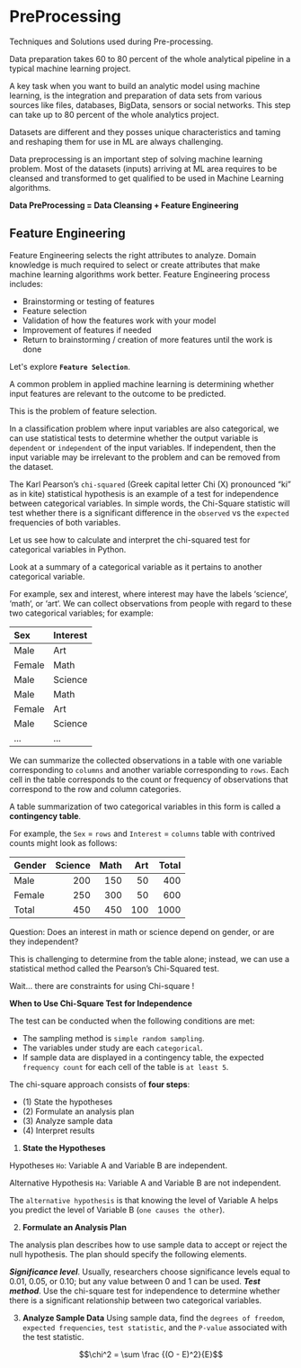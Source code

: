 # PreProcessing
Techniques and Solutions used during Pre-processing.

Data preparation takes 60 to 80 percent of the whole analytical pipeline in a typical machine learning project.

A key task when you want to build an analytic model using machine learning, is the integration and preparation of data sets from various sources like files, databases, BigData, sensors or social networks. This step can take up to 80 percent of the whole analytics project.

Datasets are different and they posses unique characteristics and taming and reshaping them for use in ML are always challenging.

Data preprocessing is an important step of solving machine learning problem. Most of the datasets (inputs) arriving at ML area requires to be cleansed and transformed to get qualified to be used in Machine Learning algorithms.

**Data PreProcessing = Data Cleansing + Feature Engineering**

## Feature Engineering 

Feature Engineering selects the right attributes to analyze. Domain knowledge is much required to select or create attributes that make machine learning algorithms work better. Feature Engineering process includes:

- Brainstorming or testing of features
- Feature selection
- Validation of how the features work with your model
- Improvement of features if needed
- Return to brainstorming / creation of more features until the work is done

Let's explore **`Feature Selection`**.

A common problem in applied machine learning is determining whether input features are relevant to the outcome to be predicted.

This is the problem of feature selection.

In a classification problem where input variables are also categorical, we can use statistical tests to determine whether the output variable is `dependent` or `independent` of the input variables. If independent, then the input variable may be irrelevant to the problem and can be removed from the dataset.

The Karl Pearson’s `chi-squared` (Greek capital letter Chi (X) pronounced “ki” as in kite) statistical hypothesis is an example of a test for independence between categorical variables. In simple words, the Chi-Square statistic will test whether there is a significant difference in the `observed` vs the `expected` frequencies of both variables. 

Let us see how to calculate and interpret the chi-squared test for categorical variables in Python.

Look at a summary of a categorical variable as it pertains to another categorical variable. 

For example, sex and interest, where interest may have the labels ‘science‘, ‘math‘, or ‘art‘. We can collect observations from people with regard to these two categorical variables; for example:

|Sex   | Interest   |
|:-----|:-----------|
|Male  |	Art     |
|Female|	Math    |
|Male  | 	Science |
|Male  |	Math    |
|Female|	Art     |
|Male  | 	Science |
|...   |    ...     |

We can summarize the collected observations in a table with one variable corresponding to `columns` and another variable corresponding to `rows`. Each cell in the table corresponds to the count or frequency of observations that correspond to the row and column categories.

A table summarization of two categorical variables in this form is called a **contingency table**.

For example, the `Sex` = `rows` and `Interest` = `columns` table with contrived counts might look as follows:

| Gender | Science  |  Math |  Art  | Total |
|:-------|---------:|------:|------:|------:|
| Male   |      200 |   150 |    50 |   400 |
| Female |      250 |   300 |    50 |   600 |
| Total  |      450 |   450 |   100 |  1000 |

Question: Does an interest in math or science depend on gender, or are they independent?

This is challenging to determine from the table alone; instead, we can use a statistical method called the Pearson’s Chi-Squared test.

Wait... there are constraints for using Chi-square !

**When to Use Chi-Square Test for Independence**

The test can be conducted when the following conditions are met:

- The sampling method is `simple random sampling`.
- The variables under study are each `categorical`.
- If sample data are displayed in a contingency table, the expected `frequency count` for each cell of the table is `at least 5`.

The chi-square approach consists of **four steps**: 
- (1) State the hypotheses
- (2) Formulate an analysis plan
- (3) Analyze sample data
- (4) Interpret results

1. **State the Hypotheses** 

Hypotheses `Ho`: Variable A and Variable B are independent.

Alternative Hypothesis `Ha`: Variable A and Variable B are not independent.

The `alternative hypothesis` is that knowing the level of Variable A helps you predict the level of Variable B (`one causes the other`).

2. **Formulate an Analysis Plan**

The analysis plan describes how to use sample data to accept or reject the null hypothesis. The plan should specify the following elements.

***Significance level***. Usually, researchers choose significance levels equal to 0.01, 0.05, or 0.10; but any value between 0 and 1 can be used. 
***Test method***. Use the chi-square test for independence to determine whether there is a significant relationship between two categorical variables.

3. **Analyze Sample Data**
Using sample data, find the `degrees of freedom`, `expected frequencies`, `test statistic`, and the `P-value` associated with the test statistic.



$$\chi^2 = \sum \frac {(O - E)^2}{E}$$